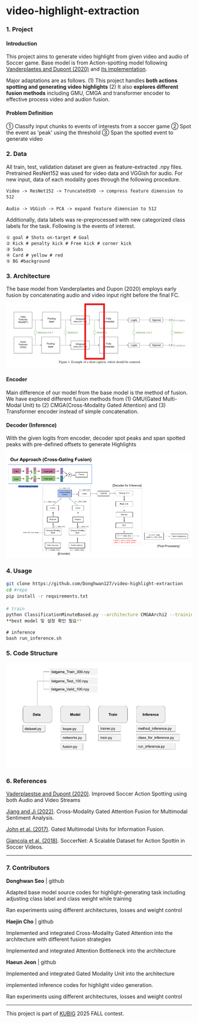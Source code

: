 # video-highlight-extraction
### 1. Project
#### Introduction

This project aims to generate video highlight from given video and audio of Soccer game. Base model is from Action-spotting model following [Vanderplaetes and Dupont (2020)](https://arxiv.org/abs/2011.04258) 
 and [its implementation](https://github.com/bastienvanderplaetse/SoccerNetMultimodalActionSpotting). 
 
Major adaptations are as follows. (1) This project handles **both actions spotting and generating video highlights** (2) It also **explores different fusion methods** including GMU, CMGA and transformer encoder to effective process video and audion fusion. 

#### Problem Definition
① Classify input chunks to events of interests from a soccer game ② Spot the event as 'peak' using the threshold ③ Span the spotted event to generate video


### 2. Data

All train, test, validation dataset are given as feature-extracted .npy files. Pretrained ResNet152 was used for video data and VGGish for audio. For new input, data of each modality goes through the following procedure.

 ```
Video -> ResNet152 -> TruncatedSVD -> compress feature dimension to 512

 Audio -> VGGish -> PCA -> expand feature dimension to 512
```

Additionally, data labels was re-preprocessed with new categorized class labels for the task. 
Following is the events of interest. 
```
① goal # Shots on-target # Goal
② Kick # penalty kick # Free kick # corner kick
③ Subs 
④ Card # yellow # red
⑤ BG #background
```
 

### 3. Architecture

The base model from Vanderplaetes and Dupon (2020) employs early fusion by concatenating audio and video input right before the final FC. 

![base model architecture](images/basemodel.png)   

 
#### Encoder
Main difference of our model from the base model is the method of fusion. We have explored different fusion methods from (1) GMU(Gated Multi-Modal Unit) to (2) CMGA(Cross-Modality Gated Attention) and (3) Transformer encoder instead of simple concatenation. 

#### Decoder (Inference) 
With the given logits from encoder, decoder spot peaks and span spotted peaks with pre-defined offsets to generate Highlights



![CMGA with late fusion](images/CMGAArchi2.png)   


### 4. Usage

```bash
git clone https://github.com/Donghwan127/video-highlight-extraction
cd #repo
pip install -r requirements.txt

# train 
python ClassificationMinuteBased.py --architecture CMGAArchi2 --training listgame_Train_300.npy --validation listgame_Valid_100.npy --testing listgame_Test_100.npy --featuresVideo ResNET --featuresAudio VGGish --PCA --network VLAD --tflog Model --VLAD_k 128--WindowSize 20 --outputPrefix vlad-**cmgaarchi2-20sec  --formatdataset 1
**best model 및 설정 확인 필요**
```
```
# inference
bash run_inference.sh
```

### 5. Code Structure
![Code Structure](images/codestructure.png)

### 6. References
[Vaderplaestse and Dupont (2020)](https://arxiv.org/abs/2011.04258). Improved Soccer Action Spotting using both Audio and Video Streams

[Jiang and Ji (2022)](https://arxiv.org/abs/2208.11893). Cross-Modality Gated Attention Fusion for Multimodal Sentiment Analysis. 

[John et al. (2017)](https://arxiv.org/abs/2208.11893).  Gated Multimodal Units for Information Fusion.

[Giancola et al. (2018)](https://arxiv.org/abs/1804.04527). SoccerNet: A Scalable Dataset for Action Spottin in Soccer Videos.

---
### 7. Contributors

**Donghwan Seo** | github 

Adapted base model source codes for highlight-generating task including adjusting class label and class weight while training 

Ran experiments using different architectures, losses and weight control


**Haejin Cho** | github

Implemented and integrated Cross-Modality Gated Attention into the architecture with different fusion strategies

Implemented and integrated Attention Bottleneck into the architecture

**Haeun Jeon** | github

Implemented and integrated Gated Modality Unit into the architecture

implemented inference codes for highlight video generation.

Ran experiments using different architectures, losses and weight control

---
This project is part of [KUBIG](https://www.kubigkorea.com/)  2025 FALL contest. 
